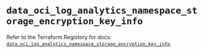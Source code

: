 # `data_oci_log_analytics_namespace_storage_encryption_key_info`

Refer to the Terraform Registory for docs: [`data_oci_log_analytics_namespace_storage_encryption_key_info`](https://registry.terraform.io/providers/oracle/oci/6.18.0/docs/data-sources/log_analytics_namespace_storage_encryption_key_info).
